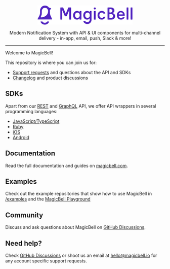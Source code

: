 <p align="center">
  <a href="https://magicbell.com">
    <picture>
      <source media="(prefers-color-scheme: dark)" srcset="./.github/assets/logo-light.svg">
      <source media="(prefers-color-scheme: light)" srcset="./.github/assets/logo-dark.svg">
      <img alt="MagicBell" src="./.github/assets/logo-dark.svg" width="300" height="60" style="max-width: 100%;">
    </picture>
  </a>
</p>

<p align="center">
  Modern Notification System with API & UI components for multi-channel delivery - in-app, email, push, Slack & more!
</p>

---

Welcome to MagicBell!

This repository is where you can join us for:

- [Support requests] and questions about the API and SDKs
- [Changelog] and product discussions

[Support requests]: https://github.com/orgs/magicbell-io/discussions
[Changelog]: https://github.com/orgs/magicbell-io/discussions/categories/product-changelog

## SDKs

Apart from our [REST](https://www.magicbell.com/docs/rest-api/overview) and [GraphQL](https://www.magicbell.com/docs/graphql-api/overview) API, we offer API wrappers in several programming languages:

- [JavaScript/TypeScript](https://github.com/magicbell-io/magicbell-js)
- [Ruby](https://github.com/magicbell-io/magicbell-ruby)
- [iOS](https://github.com/magicbell-io/magicbell-swift)
- [Android](https://github.com/magicbell-io/magicbell-android)

## Documentation

Read the full documentation and guides on [magicbell.com](https://magicbell.com/).


## Examples

Check out the example repositories that show how to use MagicBell in [/examples](./examples) and the [MagicBell Playground]

[MagicBell Playground]: https://playground.magicbell.com

## Community

Discuss and ask questions about MagicBell on [GitHub Discussions](https://github.com/orgs/magicbell-io/discussions).

## Need help?

Check [GitHub Discussions] or shoot us an email at <hello@magicbell.io> for any account specific support requests.

[GitHub Discussions]: https://github.com/orgs/magicbell-io/discussions
